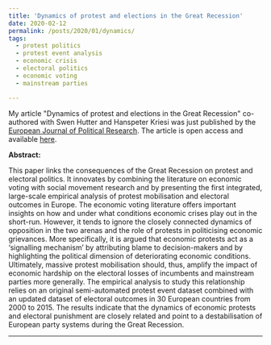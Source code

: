 ```yaml
---
title: 'Dynamics of protest and elections in the Great Recession'
date: 2020-02-12
permalink: /posts/2020/01/dynamics/
tags:
  - protest politics
  - protest event analysis 
  - economic crisis 
  - electoral politics
  - economic voting 
  - mainstream parties

---
```


My article "Dynamics of protest and elections in the Great Recession" co-authored with Swen Hutter and Hanspeter Kriesi was just published by the [European Journal of Political Research](https://ejpr.onlinelibrary.wiley.com/journal/14756765). The article is open access and available [here](https://ejpr.onlinelibrary.wiley.com/doi/10.1111/1475-6765.12375).

**Abstract:**

This paper links the consequences of the Great Recession on protest and electoral politics. It innovates by combining the literature on economic voting with social movement research and by presenting the first integrated, large-scale empirical analysis of protest mobilisation and electoral outcomes in Europe. The economic voting literature offers important insights on how and under what conditions economic crises play out in the short-run. However, it tends to ignore the closely connected dynamics of opposition in the two arenas and the role of protests in politicising economic grievances. More specifically, it is argued that economic protests act as a ‘signalling mechanism’ by attributing blame to decision-makers and by highlighting the political dimension of deteriorating economic conditions. Ultimately, massive protest mobilisation should, thus, amplify the impact of economic hardship on the electoral losses of incumbents and mainstream parties more generally. The empirical analysis to study this relationship relies on an original semi-automated protest event dataset combined with an updated dataset of electoral outcomes in 30 European countries from 2000 to 2015. The results indicate that the dynamics of economic protests and electoral punishment are closely related and point to a destabilisation of European party systems during the Great Recession.

------